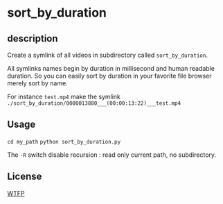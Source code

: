 # sort_by_duration

## description

Create a symlink of all videos in subdirectory called `sort_by_duration`.

All symlinks names begin by duration in millisecond and human readable duration. So you can easily sort by duration in your favorite file browser merely sort by name.

For instance `test.mp4` make the symlink `./sort_by_duration/0000013880___(00:00:13:22)___test.mp4`


## Usage

`cd my_path`
`python sort_by_duration.py`

The `-R` switch disable recursion : read only current path, no subdirectory.

## License

[WTFP](LICENSE.txt)
